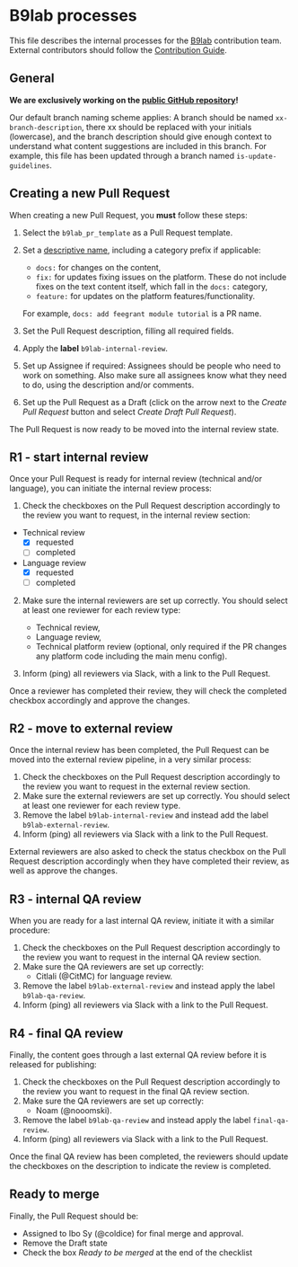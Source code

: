 # B9lab processes

This file describes the internal processes for the [B9lab](https://b9lab.com) contribution team. External contributors should follow the [Contribution Guide](../CONTRIBUTING.md).


## General

**We are exclusively working on the [public GitHub repository](https://github.com/cosmos/sdk-tutorials)!**

Our default branch naming scheme applies: A branch should be named `xx-branch-description`, there xx should be replaced with your initials (lowercase), and the branch description should give enough context to understand what content suggestions are included in this branch. For example, this file has been updated through a branch named `is-update-guidelines`.


## Creating a new Pull Request

When creating a new Pull Request, you **must** follow these steps:

1. Select the `b9lab_pr_template` as a Pull Request template.
2. Set a [descriptive name](https://cbea.ms/git-commit/), including a category prefix if applicable:
   * `docs:` for changes on the content,
   * `fix:` for updates fixing issues on the platform. These do not include fixes on the text content itself, which fall in the `docs:` category,
   * `feature:` for updates on the platform features/functionality.

   For example, `docs: add feegrant module tutorial` is a PR name.
3. Set the Pull Request description, filling all required fields.
4. Apply the **label** `b9lab-internal-review`.
5. Set up Assignee if required: Assignees should be people who need to work on something. Also make sure all assignees know what they need to do, using the description and/or comments.
6. Set up the Pull Request as a Draft (click on the arrow next to the _Create Pull Request_ button and select _Create Draft Pull Request_).


The Pull Request is now ready to be moved into the internal review state.


## R1 - start internal review

Once your Pull Request is ready for internal review (technical and/or language), you can initiate the internal review process:

1. Check the checkboxes on the Pull Request description accordingly to the review you want to request, in the internal review section:

- Technical review
  - [x] requested
  - [ ] completed
- Language review
  - [x] requested
  - [ ] completed

2. Make sure the internal reviewers are set up correctly. You should select at least one reviewer for each review type:
   * Technical review,
   * Language review,
   * Technical platform review (optional, only required if the PR changes any platform code including the main menu config).

3. Inform (ping) all reviewers via Slack, with a link to the Pull Request.

Once a reviewer has completed their review, they will check the completed checkbox accordingly and approve the changes.


## R2 - move to external review

Once the internal review has been completed, the Pull Request can be moved into the external review pipeline, in a very similar process:

1. Check the checkboxes on the Pull Request description accordingly to the review you want to request in the external review section.
2. Make sure the external reviewers are set up correctly. You should select at least one reviewer for each review type.
3. Remove the label `b9lab-internal-review` and instead add the label `b9lab-external-review`.
4. Inform (ping) all reviewers via Slack with a link to the Pull Request.

External reviewers are also asked to check the status checkbox on the Pull Request description accordingly when they have completed their review, as well as approve the changes.


## R3 - internal QA review

When you are ready for a last internal QA review, initiate it with a similar procedure:

1. Check the checkboxes on the Pull Request description accordingly to the review you want to request in the internal QA review section.
2. Make sure the QA reviewers are set up correctly:
   * Citlali (@CitMC) for language review.
3. Remove the label `b9lab-external-review` and instead apply the label `b9lab-qa-review`.
4. Inform (ping) all reviewers via Slack with a link to the Pull Request.

## R4 - final QA review

Finally, the content goes through a last external QA review before it is released for publishing:

1. Check the checkboxes on the Pull Request description accordingly to the review you want to request in the final QA review section.
2. Make sure the QA reviewers are set up correctly:
   * Noam (@nooomski).
3. Remove the label `b9lab-qa-review` and instead apply the label `final-qa-review`.
4. Inform (ping) all reviewers via Slack with a link to the Pull Request.

Once the final QA review has been completed, the reviewers should update the checkboxes on the description to indicate the review is completed.

## Ready to merge

Finally, the Pull Request should be:
- Assigned to Ibo Sy (@coldice) for final merge and approval.
- Remove the Draft state
- Check the box _Ready to be merged_ at the end of the checklist
